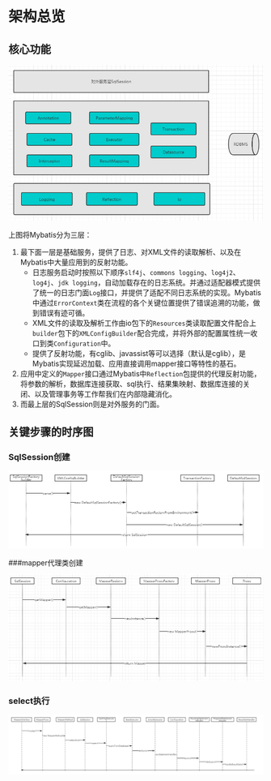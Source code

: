# 架构总览

## 核心功能

![](./images/03_01.png)

上图将Mybatis分为三层：

1. 最下面一层是基础服务，提供了日志、对XML文件的读取解析、以及在Mybatis中大量应用到的反射功能。
   - 日志服务启动时按照以下顺序`slf4j`、`commons logging`、`log4j2`、`log4j`、`jdk logging`，自动加载存在的日志系统。并通过适配器模式提供了统一的日志门面`Log`接口，并提供了适配不同日志系统的实现。Mybatis中通过`ErrorContext`类在流程的各个关键位置提供了错误追溯的功能，做到错误有迹可循。
   - XML文件的读取及解析工作由io包下的`Resources`类读取配置文件配合上`builder`包下的`XMLConfigBuilder`配合完成，并将外部的配置属性统一收口到类`Configuration`中。
   - 提供了反射功能，有cglib、javassist等可以选择（默认是cglib），是Mybatis实现延迟加载、应用直接调用mapper接口等特性的基石。
2. 应用中定义的`Mapper`接口通过Mybatis中`Reflection`包提供的代理反射功能，将参数的解析，数据库连接获取、sql执行、结果集映射、数据库连接的关闭、以及管理事务等工作帮我们在内部隐藏消化。
3. 而最上层的SqlSession则是对外服务的门面。

## 关键步骤的时序图

###  SqlSession创建

![](./images/03_02.png)

###mapper代理类创建

![](./images/03_03.jpg)

### select执行

![](./images/03_04.png)

